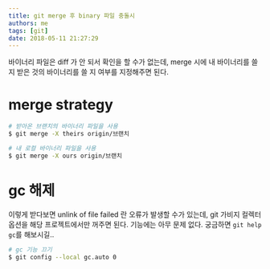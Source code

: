 ```yaml
---
title: git merge 후 binary 파일 충돌시
authors: me
tags: [git]
date: 2018-05-11 21:27:29
---
```


바이너리 파일은 diff 가 안 되서 확인을 할 수가 없는데,
merge 시에 내 바이너리를 쓸 지 받은 것의 바이너리를 쓸 지 여부를 지정해주면 된다.

# merge strategy

```bash
# 받아온 브랜치의 바이너리 파일을 사용
$ git merge -X theirs origin/브랜치

# 내 로컬 바이너리 파일을 사용
$ git merge -X ours origin/브랜치
```

# gc 해제

이렇게 받다보면 unlink of file failed 란 오류가 발생할 수가 있는데,
git 가비지 컬렉터 옵션을 해당 프로젝트에서만 꺼주면 된다.
기능에는 아무 문제 없다. 궁금하면 `git help gc`를 해보시길..

```bash
# gc 기능 끄기
$ git config --local gc.auto 0
```
